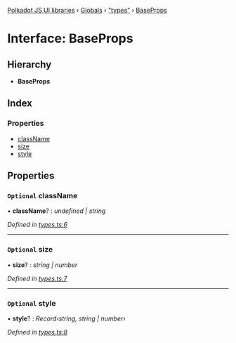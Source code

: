 [Polkadot JS UI libraries](../README.md) › [Globals](../globals.md) › ["types"](../modules/_types_.md) › [BaseProps](_types_.baseprops.md)

# Interface: BaseProps

## Hierarchy

* **BaseProps**

## Index

### Properties

* [className](_types_.baseprops.md#optional-classname)
* [size](_types_.baseprops.md#optional-size)
* [style](_types_.baseprops.md#optional-style)

## Properties

### `Optional` className

• **className**? : *undefined | string*

*Defined in [types.ts:6](https://github.com/polkadot-js/ui/blob/7251b1f7/packages/react-qr/src/types.ts#L6)*

___

### `Optional` size

• **size**? : *string | number*

*Defined in [types.ts:7](https://github.com/polkadot-js/ui/blob/7251b1f7/packages/react-qr/src/types.ts#L7)*

___

### `Optional` style

• **style**? : *Record‹string, string | number›*

*Defined in [types.ts:8](https://github.com/polkadot-js/ui/blob/7251b1f7/packages/react-qr/src/types.ts#L8)*
